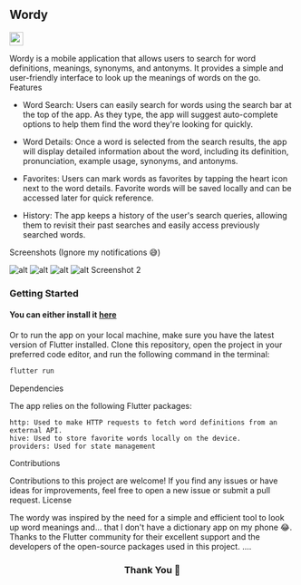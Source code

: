 <h2> Wordy </h2>
<a href="https://drive.google.com/file/d/1RhcTrNGcGTxRhe_DdZBEGSoEFP1uevIM/view?usp=drive_link">
    <img src="./assets/icons/logo.png" width="24" />
</a>

Wordy is a mobile application that allows users to search for word definitions, meanings, synonyms, and antonyms. It provides a simple and user-friendly interface to look up the meanings of words on the go.
Features

-   Word Search: Users can easily search for words using the search bar at the top of the app. As they type, the app will suggest auto-complete options to help them find the word they're looking for quickly.

-   Word Details: Once a word is selected from the search results, the app will display detailed information about the word, including its definition, pronunciation, example usage, synonyms, and antonyms.

-   Favorites: Users can mark words as favorites by tapping the heart icon next to the word details. Favorite words will be saved locally and can be accessed later for quick reference.

-   History: The app keeps a history of the user's search queries, allowing them to revisit their past searches and easily access previously searched words.

Screenshots
(Ignore my notifications 😅)

![alt](./flutter_02.png)
![alt](./flutter_04.png)
![alt](./flutter_05.png)
![alt](./flutter_09.png)
Screenshot 2

### Getting Started

#### You can either install it [here](./out/app-release.apk)

Or to run the app on your local machine, make sure you have the latest version of Flutter installed. Clone this repository, open the project in your preferred code editor, and run the following command in the terminal:

```bash
flutter run
```

Dependencies

The app relies on the following Flutter packages:

    http: Used to make HTTP requests to fetch word definitions from an external API.
    hive: Used to store favorite words locally on the device.
    providers: Used for state management

Contributions

Contributions to this project are welcome! If you find any issues or have ideas for improvements, feel free to open a new issue or submit a pull request.
License

The wordy was inspired by the need for a simple and efficient tool to look up word meanings and... that I don't have a dictionary app on my phone 😂. Thanks to the Flutter community for their excellent support and the developers of the open-source packages used in this project.
....

<h3 align="center">Thank You 👋</h3>
